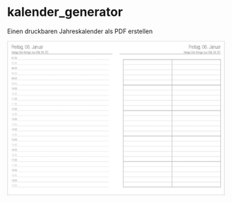 # kalender_generator
Einen druckbaren Jahreskalender als PDF erstellen

![Screenshot](./screenshot.png "Screenshot")
